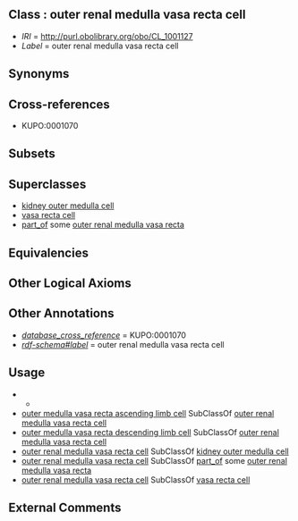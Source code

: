 
## Class : outer renal medulla vasa recta cell

 * *IRI* = http://purl.obolibrary.org/obo/CL_1001127
 * *Label* = outer renal medulla vasa recta cell

## Synonyms


## Cross-references

 * KUPO:0001070

## Subsets


## Superclasses

 * [kidney outer medulla cell](../../CL/16/CL_1000616.md)
 * [vasa recta cell](../../CL/36/CL_1001036.md)
 * [part_of](../../BFO/50/BFO_0000050.md) some [outer renal medulla vasa recta](../../UBERON/75/UBERON_0004775.md)

## Equivalencies


## Other Logical Axioms


## Other Annotations

 * *[database_cross_reference](../../ef/oboInOwl#hasDbXref.md)* = KUPO:0001070
 * *[rdf-schema#label](../../el/rdf-schema#label.md)* = outer renal medulla vasa recta cell

## Usage

 * -
 * [outer medulla vasa recta ascending limb cell](../../CL/10/CL_1001210.md) SubClassOf [outer renal medulla vasa recta cell](../../CL/27/CL_1001127.md)
 * [outer medulla vasa recta descending limb cell](../../CL/87/CL_1001287.md) SubClassOf [outer renal medulla vasa recta cell](../../CL/27/CL_1001127.md)
 * [outer renal medulla vasa recta cell](../../CL/27/CL_1001127.md) SubClassOf [kidney outer medulla cell](../../CL/16/CL_1000616.md)
 * [outer renal medulla vasa recta cell](../../CL/27/CL_1001127.md) SubClassOf [part_of](../../BFO/50/BFO_0000050.md) some [outer renal medulla vasa recta](../../UBERON/75/UBERON_0004775.md)
 * [outer renal medulla vasa recta cell](../../CL/27/CL_1001127.md) SubClassOf [vasa recta cell](../../CL/36/CL_1001036.md)

## External Comments

